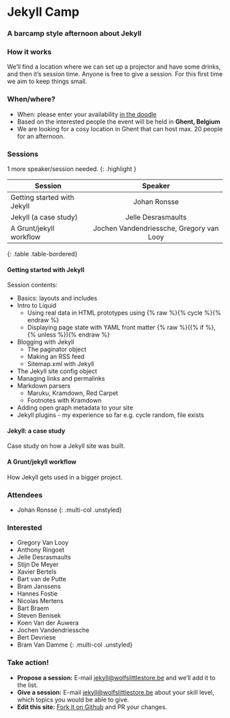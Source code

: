 # Jekyll Camp

### A barcamp style afternoon about Jekyll

### How it works

We’ll find a location where we can set up a projector and have some drinks, and then it’s session time. Anyone is free to give a session. For this first time we aim to keep things small.

### When/where?

* When: please enter your availability [in the doodle](http://www.doodle.com/y5qzzb85w2i3wqxw#table)
* Based on the interested people the event will be held in **Ghent, Belgium**
* We are looking for a cosy location in Ghent that can host max. 20 people for an afternoon.

### Sessions

1 more speaker/session needed.
{: .highlight }

| Session                     | Speaker                                  |
| --------------------------- |:----------------------------------------:|
| Getting started with Jekyll | Johan Ronsse                             |
| Jekyll (a case study)       | Jelle Desrasmaults                       |
| A Grunt/jekyll workflow     | Jochen Vandendriessche, Gregory van Looy |
{: .table .table-bordered}

#### Getting started with Jekyll

Session contents:

* Basics: layouts and includes
* Intro to Liquid
  * Using real data in HTML prototypes using {% raw %}{% cycle %}{% endraw %}
  * Displaying page state with YAML front matter {% raw %}({% if %}, {% unless %}){% endraw %}
* Blogging with Jekyll
  * The paginator object
  * Making an RSS feed
  * Sitemap.xml with Jekyll
* The Jekyll site config object
* Managing links and permalinks
* Markdown parsers
  * Maruku, Kramdown, Red Carpet
  * Footnotes with Kramdown
* Adding open graph metadata to your site
* Jekyll plugins - my experience so far e.g. cycle random, file exists

#### Jekyll: a case study

Case study on how a Jekyll site was built.

#### A Grunt/jekyll workflow

How Jekyll gets used in a bigger project.

###  Attendees

* Johan Ronsse
{: .multi-col .unstyled}

###  Interested

* Gregory Van Looy
* Anthony Ringoet
* Jelle Desrasmaults
* Stijn De Meyer
* Xavier Bertels
* Bart van de Putte
* Bram Janssens
* Hannes Fostie
* Nicolas Mertens
* Bart Braem 
* Steven Benisek
* Koen Van der Auwera
* Jochen Vandendriessche
* Bert Devriese
* Bram Van Damme
{: .multi-col .unstyled}

### Take action!

* **Propose a session:** E-mail [jekyll@wolfslittlestore.be](mailto:jekyll@wolfslittlestore.be) and we’ll add it to the list.
* **Give a session:** E-mail [jekyll@wolfslittlestore.be](mailto:jekyll@wolfslittlestore.be) about your skill level, which topics you would be able to give.
* **Edit this site:** [Fork it on Github](https://github.com/Wolfr/jekyll-camp) and PR your changes.
